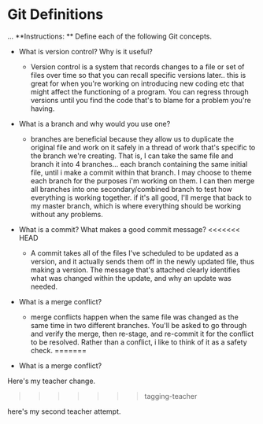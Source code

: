 # Git Definitions
...
**Instructions: ** Define each of the following Git concepts.

* What is version control?  Why is it useful?
    - Version control is a system that records changes to a file or set of files over time so that you can recall specific versions later.. this is great for when you're working on introducing new coding etc that might affect the functioning of a program. You can regress through versions until you find the code that's to blame for a problem you're having.

* What is a branch and why would you use one?
    - branches are beneficial because they allow us to duplicate the original file and work on it safely in a thread of work that's specific to the branch we're creating. That is, I can take the same file and branch it into 4 branches... each branch containing the same initial file, until i make a commit within that branch. I may choose to theme each branch for the purposes i'm working on them. I can then merge all branches into one secondary/combined branch to test how everything is working together. if it's all good, I'll merge that back to my master branch, which is where everything should be working without any problems. 

* What is a commit? What makes a good commit message?
<<<<<<< HEAD
    - A commit takes all of the files I've scheduled to be updated as a version, and it actually sends them off in the newly updated file, thus making a version. The message that's attached clearly identifies what was changed within the update, and why an update was needed.
    
* What is a merge conflict?
    - merge conflicts happen when the same file was changed as the same time in two different branches. You'll be asked to go through and verify the merge, then re-stage, and re-commit it for the conflict to be resolved. Rather than a conflict, i like to think of it as a safety check.
=======
* What is a merge conflict?

Here's my teacher change.
>>>>>>> tagging-teacher

here's my second teacher attempt. 